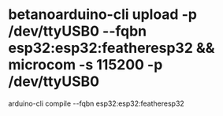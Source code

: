 # betanoarduino-cli upload -p /dev/ttyUSB0  --fqbn esp32:esp32:featheresp32 && microcom -s 115200 -p /dev/ttyUSB0
arduino-cli compile --fqbn esp32:esp32:featheresp32
